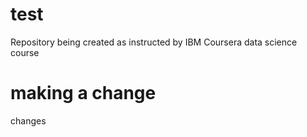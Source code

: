 # test
Repository being created as instructed by IBM Coursera data science course

# making a change
changes
